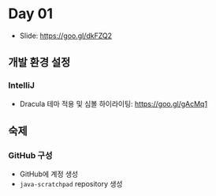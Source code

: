 # Day 01

- Slide: https://goo.gl/dkFZQ2

## 개발 환경 설정

### IntelliJ

- Dracula 테마 적용 및 심볼 하이라이팅: https://goo.gl/gAcMq1

## 숙제

### GitHub 구성

- GitHub에 계정 생성
- `java-scratchpad` repository 생성

